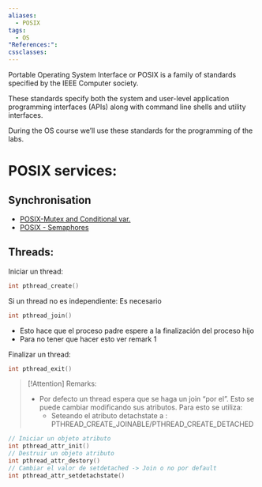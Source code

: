 ```yaml
---
aliases:
  - POSIX
tags:
  - OS
"References:": 
cssclasses:
---
```

Portable Operating System Interface or POSIX is a family of standards specified by the IEEE Computer society. 

These standards specify both the system and user-level application programming interfaces (APIs) along with command line shells and utility interfaces.

During the OS course we’ll use these standards for the programming of the labs. 

# POSIX services:
## Synchronisation
+ [POSIX-Mutex and Conditional var.](20240504%20-%20162928%20-POSIX%20-%20Mutex%20and%20Conditional%20var..md)
+ [POSIX - Semaphores](20240504%20-%20164653%20-%20POSIX%20-%20Semaphores.md)

## Threads: 

Iniciar un thread: 
```c
int pthread_create()
```

Si un thread no es independiente: Es necesario
```c
int pthread_join()
```
+ Esto hace que el proceso padre espere a la finalización del proceso hijo
+ Para no tener que hacer esto ver remark 1

Finalizar un thread:
```c
int pthread_exit()
```


> [!Attention] Remarks: 
> + Por defecto un thread espera que se haga un join “por el”. Esto se puede cambiar modificando sus atributos. 
>   Para esto se utiliza:
>   + Seteando el atributo detachstate a : PTHREAD_CREATE_JOINABLE/PTHREAD_CREATE_DETACHED
```c
// Iniciar un objeto atributo
int pthread_attr_init() 
// Destruir un objeto atributo
int pthread_attr_destory()
// Cambiar el valor de setdetached -> Join o no por default
int pthread_attr_setdetachstate() 
```


